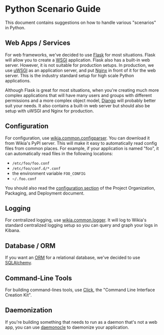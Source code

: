 # Python Scenario Guide

This document contains suggestions on how to handle various "scenarios" in Python.

## Web Apps / Services

For web frameworks, we've decided to use [Flask] for most situations. Flask will allow you to create
a [WSGI] application. Flask also has a built-in web server. However, it is not suitable for
production setups. In production, we use [uWSGI] as an application server, and put [Nginx] in front
of it for the web server. This is the industry standard setup for high scale Python applications.

Although Flask is great for most situations, when you're creating much more complex applications
that will have many users and groups with different permissions and a more complex object model,
[Django] will probably better suit your needs. It also contains a built-in web server but should
also be setup with uWSGI and Nginx for production.

## Configuration

For configuration, use [wikia.common.configparser]. You can download it from Wikia's PyPI server.
This will make it easy to automatically read config files from common places. For example, if your
application is named "foo", it can automatically read files in the following locations:

* `/etc/foo/foo.conf`
* `/etc/foo/conf.d/*.conf`
* the environment variable `FOO_CONFIG`
* `~/.foo.conf`

You should also read the [configuration section](ProjectOrganization.md#configuration) of the
Project Organization, Packaging, and Deployment document.

## Logging

For centralized logging, use [wikia.common.logger]. It will log to Wikia's standard centralized
logging setup so you can query and graph your logs in Kibana.

## Database / ORM

If you want an [ORM] for a relational database, we've decided to use [SQLAlchemy].

## Command-Line Tools

For building command-lines tools, use [Click], the "Command Line Interface Creation Kit".

## Daemonization

If you're building something that needs to run as a daemon that's not a web app, you can use
[daemonocle] to daemonize your application.


[Flask]: https://github.com/mitsuhiko/flask
[WSGI]: http://en.wikipedia.org/wiki/Web_Server_Gateway_Interface
[uWSGI]: https://uwsgi-docs.readthedocs.org/en/latest/
[Nginx]: http://nginx.org/
[Django]: https://www.djangoproject.com/
[wikia.common.configparser]: https://github.com/Wikia/python-commons/tree/master/wikia/common/configparser
[wikia.common.logger]: https://github.com/Wikia/python-commons/tree/master/wikia/common/logger
[SQLAlchemy]: http://www.sqlalchemy.org/
[ORM]: http://en.wikipedia.org/wiki/Object-relational_mapping
[Click]: http://click.pocoo.org/
[daemonocle]: https://pypi.python.org/pypi/daemonocle/
